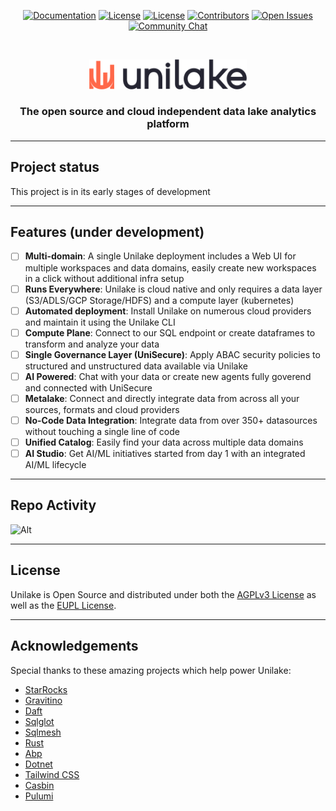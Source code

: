 <div align="center">

[![Documentation](https://img.shields.io/github/v/release/unilakehq/docs.unilake?label=Docs&color=23cc71)](https://docs.unilake.com)
[![License](https://img.shields.io/github/license/unilakehq/unilake)](https://github.com/unilakehq/unilake/blob/main/LICENSE-AGPL)
[![License](https://img.shields.io/badge/license-EUPL--1.2-green)](https://github.com/unilakehq/unilake/blob/main/LICENSE-EUPL)
[![Contributors](https://img.shields.io/github/contributors/unilakehq/unilake)](https://github.com/unilakehq/unilake/graphs/contributors)
[![Open Issues](https://img.shields.io/github/issues-raw/unilakehq/unilake)](https://github.com/unilakehq/unilake/issues)
[![Community Chat](https://img.shields.io/badge/zulip-join_chat-brightgreen.svg)](https://chat.unilake.com)

</div>

&nbsp;

<div align="center">
  <picture>
    <source media="(prefers-color-scheme: dark)" srcset="https://raw.githubusercontent.com/unilakehq/www.unilake/refs/heads/main/src/wwwroot/img/logo_unilake_light.png">
    <source media="(prefers-color-scheme: light)" srcset="https://raw.githubusercontent.com/unilakehq/www.unilake/refs/heads/main/src/wwwroot/img/logo_unilake_dark.png">
    <img alt="Unilake logo" src="https://raw.githubusercontent.com/unilakehq/www.unilake/refs/heads/main/src/wwwroot/img/logo_unilake_dark.png" width="50%">
  </picture>
</div>

<h3 align="center">
   The open source and cloud independent data lake analytics platform
</h3>

---
## Project status
This project is in its early stages of development

---
## Features (under development)

- [ ] **Multi-domain**: A single Unilake deployment includes a Web UI for multiple workspaces and data domains, easily create new workspaces in a click without additional infra setup
- [ ] **Runs Everywhere**: Unilake is cloud native and only requires a data layer (S3/ADLS/GCP Storage/HDFS) and a compute layer (kubernetes)
- [ ] **Automated deployment**: Install Unilake on numerous cloud providers and maintain it using the Unilake CLI
- [ ] **Compute Plane**: Connect to our SQL endpoint or create dataframes to transform and analyze your data
- [ ] **Single Governance Layer (UniSecure)**: Apply ABAC security policies to structured and unstructured data available via Unilake
- [ ] **AI Powered**: Chat with your data or create new agents fully goverend and connected with UniSecure
- [ ] **Metalake**: Connect and directly integrate data from across all your sources, formats and cloud providers
- [ ] **No-Code Data Integration**: Integrate data from over 350+ datasources without touching a single line of code
- [ ] **Unified Catalog**: Easily find your data across multiple data domains
- [ ] **AI Studio**: Get AI/ML initiatives started from day 1 with an integrated AI/ML lifecycle

---
## Repo Activity

![Alt](https://repobeats.axiom.co/api/embed/03bec3a6f474e5f243c0e2e841a5451573dd10e2.svg "Repobeats analytics image")

---
## License

Unilake is Open Source and distributed under both the [AGPLv3 License](https://github.com/unilakehq/unilake/blob/main/LICENSE-AGPL) as well as the [EUPL License](https://github.com/unilakehq/unilake/blob/main/LICENSE-EUPL). 

---
## Acknowledgements

Special thanks to these amazing projects which help power Unilake:

- [StarRocks](https://www.starrocks.io/)
- [Gravitino](https://gravitino.apache.org/)
- [Daft](https://www.getdaft.io/)
- [Sqlglot](https://sqlglot.com/sqlglot.html)
- [Sqlmesh](https://sqlmesh.readthedocs.io/en/stable/)
- [Rust](https://www.rust-lang.org/)
- [Abp](https://abp.io/)
- [Dotnet](https://dotnet.microsoft.com/en-us/)
- [Tailwind CSS](https://tailwindcss.com/)
- [Casbin](https://casbin.org/)
- [Pulumi](https://www.pulumi.com/)
